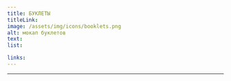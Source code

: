 ```yaml
---
title: БУКЛЕТЫ
titleLink:
image: /assets/img/icons/booklets.png
alt: мокап буклетов
text:
list:

links:
---
```


---
